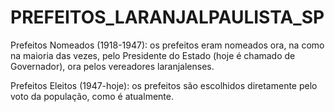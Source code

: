 # PREFEITOS_LARANJALPAULISTA_SP


Prefeitos Nomeados (1918-1947): os prefeitos eram nomeados ora, na como na maioria das vezes, pelo Presidente do Estado (hoje é chamado de Governador), ora pelos vereadores laranjalenses.

Prefeitos Eleitos (1947-hoje): os prefeitos são escolhidos diretamente pelo voto da população, como é atualmente. 